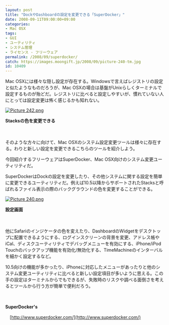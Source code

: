 ```yaml
---
layout: post
title: "DockやDashboardの設定を変更できる「SuperDocker」"
date: 2008-09-11T09:00:00+09:00
categories:
- Mac OSX
tags: 
- GUI
- ユーティリティ
- システム管理
- ライセンス - フリーウェア
permalink: /2008/09/superdocker/
catch: https://images.moongift.jp/2008/09/picture-240-tm.jpg
id: 10409
---
```

Mac OSXには様々な隠し設定が存在する。Windowsで言えばレジストリの設定と似たようなものだろうが、Mac OSXの場合は基盤がUnixらしくターミナルで設定するものが殆どだ。レジストリに比べると設定しやすいが、慣れていない人にとっては設定変更は怖く感じるかも知れない。

  

[![Picture 242.png](https://images.moongift.jp/2008/09/picture-242-tm.jpg)](https://images.moongift.jp/2008/09/picture-242.jpg)  
  
**Stacksの色を変更できる**

  

　

  

そのような方々に向けて、Mac OSXのシステム設定変更ツールは様々に存在する。わりと新しい設定を変更できるこちらのツールを紹介しよう。

  

今回紹介するフリーウェアはSuperDocker、Mac OSX向けのシステム変更ユーティリティだ。

  
  
<!--more-->  

SuperDockerはDockの設定を変更したり、その他システムに関する設定を簡単に変更できるユーティリティだ。例えば10.5以降からサポートされたStacksと呼ばれるファイル表示の際のバックグラウンドの色を変更することができる。

  

[![Picture 240.png](https://images.moongift.jp/2008/09/picture-240-tm.jpg)](https://images.moongift.jp/2008/09/picture-240.jpg)  
  
**設定画面**

  

　

  

他にSafariのインジケータの色を変えたり、DashboardのWidgetをデスクトップに配置できるようにする、ログインスクリーンの背景を変更、アドレス帳やiCal、ディスクユーティリティでデバッグメニューを有効にする、iPhone/iPod Touchのバックアップ機能を有効化/無効化する、TimeMachineのインターバルを細かく設定するなど。

  

10.5向けの機能が多かったり、iPhoneに対応したメニューがあったりと他のシステム変更ユーティリティに比べると新しい設定項目が多いように思える。この手の設定はターミナルからでもできるが、失敗時のリスクや調べる面倒さを考えるとツールから行う方が簡単で便利だろう。

  

　

  

**SuperDocker's**  
  
　[http://www.superdocker.com/](http://www.superdocker.com/)

  
